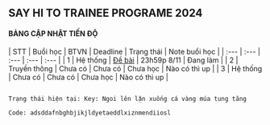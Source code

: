 ## SAY HI TO TRAINEE PROGRAME 2024 ##

#### BẢNG CẬP NHẬT TIẾN ĐỘ ####                                                        

| STT | Buổi học | BTVN | Deadline | Trạng thái | Note buổi học |
| :--- | :--- | :--- | :--- | :--- | 
| 1 | Hệ thống | [Đề bài](https://soraishiro.github.io/BaiTapHeThong/)  | 23h59p 8/11 | Đang làm | 
| 2 | Truyền thông | Chưa có | Chưa có | Chưa học | Nào có thì up |
| 3 | Hệ thống | Chưa có | Chưa có | Chưa học | Nào có thì up |


                                                                            Trạng thái hiện tại: Key: Ngoi lên lặn xuống cá vàng múa tung tăng
                                                                                        Code: adsddafnbghbjikjldyetaeddlxiznmendiiosl
